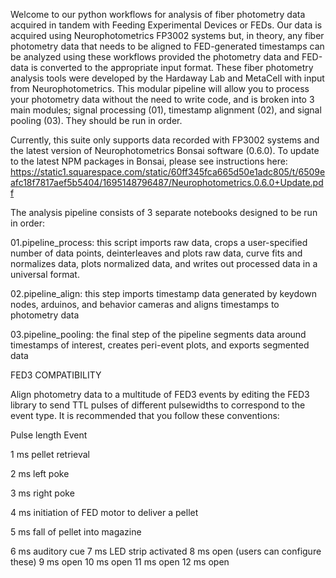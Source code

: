 
Welcome to our python workflows for analysis of fiber photometry data acquired in tandem with Feeding Experimental Devices or FEDs. Our data is acquired using Neurophotometrics FP3002 systems but, in theory, any fiber photometry data that needs to be aligned to FED-generated timestamps can be analyzed using these workflows provided the photometry data and FED-data is converted to the appropriate input format. These fiber photometry analysis tools were developed by the Hardaway Lab  and MetaCell with input from Neurophotometrics. This modular pipeline will allow you to process your photometry data without the need to write code, and is broken into 3 main modules; signal processing (01), timestamp alignment (02), and signal pooling (03). They should be run in order. 


Currently, this suite only supports data recorded with FP3002 systems and the latest version of Neurophotometrics Bonsai software (0.6.0). To update to the latest NPM packages in Bonsai, please see instructions here: https://static1.squarespace.com/static/60ff345fca665d50e1adc805/t/6509eafc18f7817aef5b5404/1695148796487/Neurophotometrics.0.6.0+Update.pdf


The analysis pipeline consists of 3 separate notebooks designed to be run in order:

01.pipeline_process: this script imports raw data, crops a user-specified number of data points, deinterleaves and plots raw data, curve fits and normalizes data, plots normalized data, and writes out processed data in a universal format.

02.pipeline_align: this step imports timestamp data generated by keydown nodes, arduinos, and behavior cameras and aligns timestamps to photometry data

03.pipeline_pooling: the final step of the pipeline segments data around timestamps of interest, creates peri-event plots, and exports segmented data

FED3 COMPATIBILITY

Align photometry data to a multitude of FED3 events by editing the FED3 library to send TTL pulses of different pulsewidths to correspond to the event type.
It is recommended that you follow these conventions:

Pulse length Event

1 ms       pellet retrieval

2 ms       left poke

3 ms       right poke

4 ms       initiation of FED motor to deliver a pellet

5 ms       fall of pellet into magazine

6 ms       auditory cue
7 ms       LED strip activated
8 ms       open (users can configure these)
9 ms       open
10 ms      open
11 ms      open
12 ms      open
